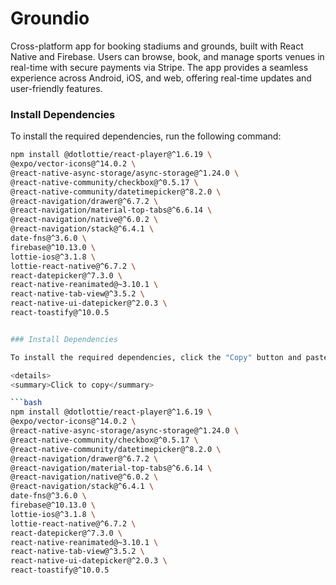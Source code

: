 # Groundio
Cross-platform app for booking stadiums and grounds, built with React Native and Firebase. Users can browse, book, and manage sports venues in real-time with secure payments via Stripe. The app provides a seamless experience across Android, iOS, and web, offering real-time updates and user-friendly features.


### Install Dependencies

To install the required dependencies, run the following command:

```bash
npm install @dotlottie/react-player@^1.6.19 \
@expo/vector-icons@^14.0.2 \
@react-native-async-storage/async-storage@^1.24.0 \
@react-native-community/checkbox@^0.5.17 \
@react-native-community/datetimepicker@^8.2.0 \
@react-navigation/drawer@^6.7.2 \
@react-navigation/material-top-tabs@^6.6.14 \
@react-navigation/native@^6.0.2 \
@react-navigation/stack@^6.4.1 \
date-fns@^3.6.0 \
firebase@^10.13.0 \
lottie-ios@^3.1.8 \
lottie-react-native@^6.7.2 \
react-datepicker@^7.3.0 \
react-native-reanimated@~3.10.1 \
react-native-tab-view@^3.5.2 \
react-native-ui-datepicker@^2.0.3 \
react-toastify@^10.0.5


### Install Dependencies

To install the required dependencies, click the "Copy" button and paste the command into your terminal.

<details>
<summary>Click to copy</summary>

```bash
npm install @dotlottie/react-player@^1.6.19 \
@expo/vector-icons@^14.0.2 \
@react-native-async-storage/async-storage@^1.24.0 \
@react-native-community/checkbox@^0.5.17 \
@react-native-community/datetimepicker@^8.2.0 \
@react-navigation/drawer@^6.7.2 \
@react-navigation/material-top-tabs@^6.6.14 \
@react-navigation/native@^6.0.2 \
@react-navigation/stack@^6.4.1 \
date-fns@^3.6.0 \
firebase@^10.13.0 \
lottie-ios@^3.1.8 \
lottie-react-native@^6.7.2 \
react-datepicker@^7.3.0 \
react-native-reanimated@~3.10.1 \
react-native-tab-view@^3.5.2 \
react-native-ui-datepicker@^2.0.3 \
react-toastify@^10.0.5
